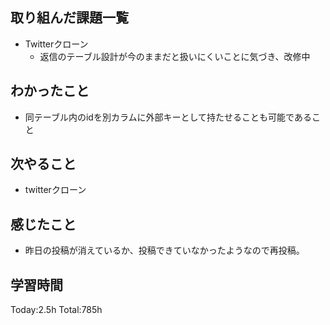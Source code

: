## 取り組んだ課題一覧
- Twitterクローン
  - 返信のテーブル設計が今のままだと扱いにくいことに気づき、改修中

## わかったこと
- 同テーブル内のidを別カラムに外部キーとして持たせることも可能であること

## 次やること
- twitterクローン　

## 感じたこと
- 昨日の投稿が消えているか、投稿できていなかったようなので再投稿。
  
## 学習時間
Today:2.5h
Total:785h